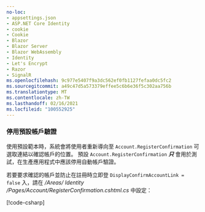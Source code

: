 ```yaml
---
no-loc:
- appsettings.json
- ASP.NET Core Identity
- cookie
- Cookie
- Blazor
- Blazor Server
- Blazor WebAssembly
- Identity
- Let's Encrypt
- Razor
- SignalR
ms.openlocfilehash: 9c977e5407f9a3dc562ef0fb1127fefaa0dc5fc2
ms.sourcegitcommit: a49c47d5a573379effee5c6b6e36f5c302aa756b
ms.translationtype: MT
ms.contentlocale: zh-TW
ms.lasthandoff: 02/16/2021
ms.locfileid: "100552925"
---
```

<a name="ddav"></a>
### <a name="disable-default-account-verification"></a>停用預設帳戶驗證

使用預設範本時，系統會將使用者重新導向至 `Account.RegisterConfirmation` 可選取連結以確認帳戶的位置。 預設 `Account.RegisterConfirmation` ***只*** 會用於測試，在生產應用程式中應該停用自動帳戶驗證。

若要要求確認的帳戶並防止在註冊時立即登 `DisplayConfirmAccountLink = false` 入，請在 */Areas/ Identity /Pages/Account/RegisterConfirmation.cshtml.cs* 中設定：

[!code-csharp[](~/security/authentication/identity/sample/WebApp3/Areas/Identity/Pages/Account/RegisterConfirmation.cshtml.cs?name=snippet&highlight=34)]